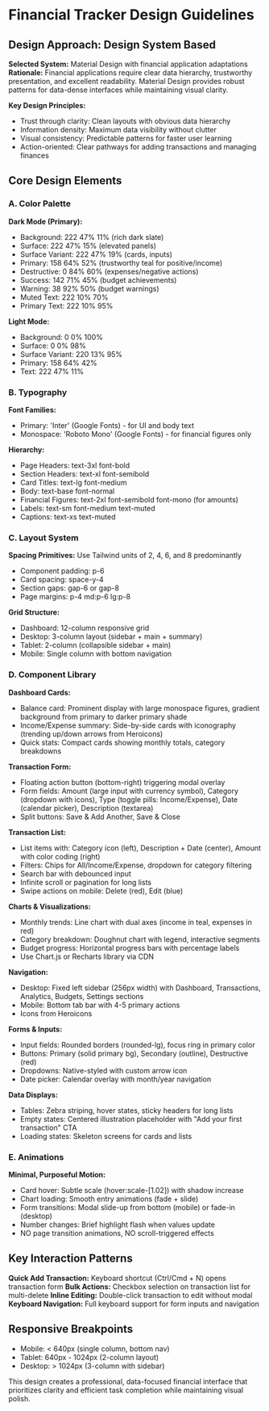 # Financial Tracker Design Guidelines

## Design Approach: Design System Based

**Selected System:** Material Design with financial application adaptations
**Rationale:** Financial applications require clear data hierarchy, trustworthy presentation, and excellent readability. Material Design provides robust patterns for data-dense interfaces while maintaining visual clarity.

**Key Design Principles:**
- Trust through clarity: Clean layouts with obvious data hierarchy
- Information density: Maximum data visibility without clutter
- Visual consistency: Predictable patterns for faster user learning
- Action-oriented: Clear pathways for adding transactions and managing finances

## Core Design Elements

### A. Color Palette

**Dark Mode (Primary):**
- Background: 222 47% 11% (rich dark slate)
- Surface: 222 47% 15% (elevated panels)
- Surface Variant: 222 47% 19% (cards, inputs)
- Primary: 158 64% 52% (trustworthy teal for positive/income)
- Destructive: 0 84% 60% (expenses/negative actions)
- Success: 142 71% 45% (budget achievements)
- Warning: 38 92% 50% (budget warnings)
- Muted Text: 222 10% 70%
- Primary Text: 222 10% 95%

**Light Mode:**
- Background: 0 0% 100%
- Surface: 0 0% 98%
- Surface Variant: 220 13% 95%
- Primary: 158 64% 42%
- Text: 222 47% 11%

### B. Typography

**Font Families:**
- Primary: 'Inter' (Google Fonts) - for UI and body text
- Monospace: 'Roboto Mono' (Google Fonts) - for financial figures only

**Hierarchy:**
- Page Headers: text-3xl font-bold
- Section Headers: text-xl font-semibold
- Card Titles: text-lg font-medium
- Body: text-base font-normal
- Financial Figures: text-2xl font-semibold font-mono (for amounts)
- Labels: text-sm font-medium text-muted
- Captions: text-xs text-muted

### C. Layout System

**Spacing Primitives:** Use Tailwind units of 2, 4, 6, and 8 predominantly
- Component padding: p-6
- Card spacing: space-y-4
- Section gaps: gap-6 or gap-8
- Page margins: p-4 md:p-6 lg:p-8

**Grid Structure:**
- Dashboard: 12-column responsive grid
- Desktop: 3-column layout (sidebar + main + summary)
- Tablet: 2-column (collapsible sidebar + main)
- Mobile: Single column with bottom navigation

### D. Component Library

**Dashboard Cards:**
- Balance card: Prominent display with large monospace figures, gradient background from primary to darker primary shade
- Income/Expense summary: Side-by-side cards with iconography (trending up/down arrows from Heroicons)
- Quick stats: Compact cards showing monthly totals, category breakdowns

**Transaction Form:**
- Floating action button (bottom-right) triggering modal overlay
- Form fields: Amount (large input with currency symbol), Category (dropdown with icons), Type (toggle pills: Income/Expense), Date (calendar picker), Description (textarea)
- Split buttons: Save & Add Another, Save & Close

**Transaction List:**
- List items with: Category icon (left), Description + Date (center), Amount with color coding (right)
- Filters: Chips for All/Income/Expense, dropdown for category filtering
- Search bar with debounced input
- Infinite scroll or pagination for long lists
- Swipe actions on mobile: Delete (red), Edit (blue)

**Charts & Visualizations:**
- Monthly trends: Line chart with dual axes (income in teal, expenses in red)
- Category breakdown: Doughnut chart with legend, interactive segments
- Budget progress: Horizontal progress bars with percentage labels
- Use Chart.js or Recharts library via CDN

**Navigation:**
- Desktop: Fixed left sidebar (256px width) with Dashboard, Transactions, Analytics, Budgets, Settings sections
- Mobile: Bottom tab bar with 4-5 primary actions
- Icons from Heroicons

**Forms & Inputs:**
- Input fields: Rounded borders (rounded-lg), focus ring in primary color
- Buttons: Primary (solid primary bg), Secondary (outline), Destructive (red)
- Dropdowns: Native-styled with custom arrow icon
- Date picker: Calendar overlay with month/year navigation

**Data Displays:**
- Tables: Zebra striping, hover states, sticky headers for long lists
- Empty states: Centered illustration placeholder with "Add your first transaction" CTA
- Loading states: Skeleton screens for cards and lists

### E. Animations

**Minimal, Purposeful Motion:**
- Card hover: Subtle scale (hover:scale-[1.02]) with shadow increase
- Chart loading: Smooth entry animations (fade + slide)
- Form transitions: Modal slide-up from bottom (mobile) or fade-in (desktop)
- Number changes: Brief highlight flash when values update
- NO page transition animations, NO scroll-triggered effects

## Key Interaction Patterns

**Quick Add Transaction:** Keyboard shortcut (Ctrl/Cmd + N) opens transaction form
**Bulk Actions:** Checkbox selection on transaction list for multi-delete
**Inline Editing:** Double-click transaction to edit without modal
**Keyboard Navigation:** Full keyboard support for form inputs and navigation

## Responsive Breakpoints

- Mobile: < 640px (single column, bottom nav)
- Tablet: 640px - 1024px (2-column layout)
- Desktop: > 1024px (3-column with sidebar)

This design creates a professional, data-focused financial interface that prioritizes clarity and efficient task completion while maintaining visual polish.